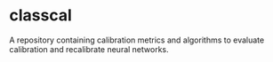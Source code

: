 # classcal
A repository containing calibration metrics and algorithms to evaluate calibration and recalibrate neural networks.
